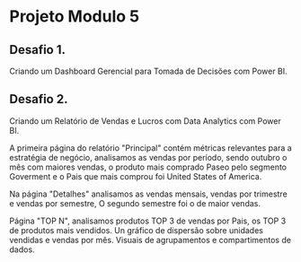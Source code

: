 # Projeto Modulo 5

## Desafio 1. 
Criando um Dashboard Gerencial para Tomada de Decisões com Power BI.

## Desafio 2. 
Criando um Relatório de Vendas e Lucros com Data Analytics com Power BI. 

A primeira página do relatório "Principal" contém  métricas relevantes para a estratégia de negócio, analisamos as vendas por período, sendo outubro o mês com maiores vendas, o produto mais comprado Paseo pelo segmento Goverment e o Pais que mais comprou foi United States of America.

Na página "Detalhes" analisamos as vendas mensais, vendas por trimestre e vendas por semestre, O segundo semestre foi o de maior vendas.

Página "TOP N", analisamos produtos TOP 3 de vendas por Pais, os TOP 3 de produtos mais vendidos.
Un gráfico de dispersão sobre unidades vendidas e vendas por mês.
Visuais de agrupamentos e compartimentos de dados.